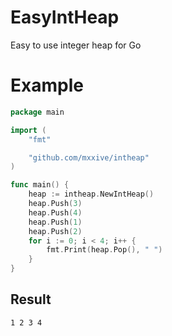 # EasyIntHeap
Easy to use integer heap for Go

# Example
```go
package main

import (
	"fmt"

	"github.com/mxxive/intheap"
)

func main() {
	heap := intheap.NewIntHeap()
	heap.Push(3)
	heap.Push(4)
	heap.Push(1)
	heap.Push(2)
	for i := 0; i < 4; i++ {
		fmt.Print(heap.Pop(), " ")
	}
}
```
## Result
```
1 2 3 4 
```
